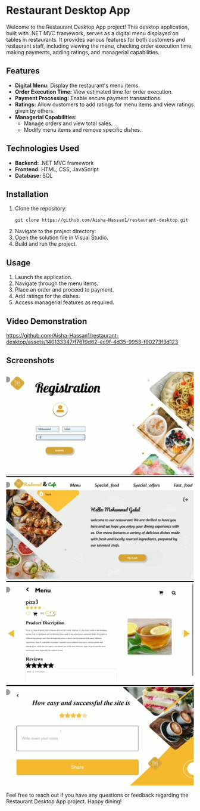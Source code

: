 # Restaurant Desktop App

Welcome to the Restaurant Desktop App project! This desktop application, built with .NET MVC framework, serves as a digital menu displayed on tables in restaurants. It provides various features for both customers and restaurant staff, including viewing the menu, checking order execution time, making payments, adding ratings, and managerial capabilities.

## Features
- **Digital Menu:** Display the restaurant's menu items.
- **Order Execution Time:** View estimated time for order execution.
- **Payment Processing:** Enable secure payment transactions.
- **Ratings:** Allow customers to add ratings for menu items and view ratings given by others.
- **Managerial Capabilities:**
  - Manage orders and view total sales.
  - Modify menu items and remove specific dishes.

## Technologies Used
- **Backend:** .NET MVC framework
- **Frontend:** HTML, CSS, JavaScript
- **Database:** SQL

## Installation
1. Clone the repository:
    ```
    git clone https://github.com/Aisha-Hassan1/restaurant-desktop.git
    ```
2. Navigate to the project directory:
3. Open the solution file in Visual Studio.
4. Build and run the project.

## Usage
1. Launch the application.
2. Navigate through the menu items.
3. Place an order and proceed to payment.
4. Add ratings for the dishes.
5. Access managerial features as required.

## Video Demonstration
https://github.com/Aisha-Hassan1/restaurant-desktop/assets/140133347/f7619d62-ec9f-4d35-9953-f90273f3d123



## Screenshots
![screenshots](imges/11.jpeg)
![screenshots](imges/12.jpeg)
![screenshots](imges/14.jpeg)
![screenshots](imges/15.jpeg)



Feel free to reach out if you have any questions or feedback regarding the Restaurant Desktop App project. Happy dining!
